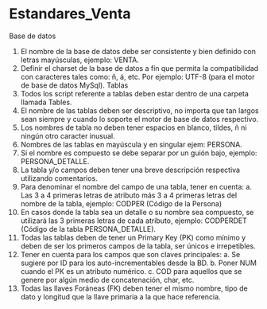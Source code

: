 # Estandares_Venta
Base de datos
1. El nombre de la base de datos debe ser consistente y bien definido con letras mayúsculas, ejemplo: VENTA.
2. Definir el charset de la base de datos a fin que permita la compatibilidad con caracteres tales como: ñ, á, etc. Por ejemplo: UTF-8 (para el motor de base de datos MySql).
Tablas
1. Todos los script referente a tablas deben estar dentro de una carpeta llamada Tables.
2. El nombre de las tablas deben ser descriptivo, no importa que tan largos sean siempre y cuando lo soporte el motor de base de datos respectivo.
3. Los nombres de tabla no deben tener espacios en blanco, tildes, ñ ni ningún otro caracter inusual.
4. Nombres de las tablas en mayúscula y en singular ejem: PERSONA. 
5. Si el nombre es compuesto se debe separar por un guión bajo, ejemplo: PERSONA_DETALLE.
6. La tabla y/o campos deben tener una breve descripción respectiva utilizando comentarios.
7. Para denominar el nombre del campo de una tabla, tener en cuenta: 
    a. Las 3 a 4 primeras letras de atributo más 3 a 4 primeras letras del nombre de la tabla, ejemplo: CODPER (Código de la Persona)
8. En casos donde la tabla sea un detalle o su nombre sea compuesto, se utilizará las 3 primeras letras de cada atributo, ejemplo: CODPERDET (Código de la tabla PERSONA_DETALLE).
9. Todas las tablas deben de tener un Primary Key (PK) como mínimo y deben de ser los primeros campos de la tabla, ser únicos e irrepetibles.
10. Tener en cuenta para los campos que son claves principales:
    a. Se sugiere por ID para los auto-incrementables desde la BD.
    b. Poner NUM cuando el PK es un atributo numérico.
    c. COD para aquellos que se genere por algún medio de concatenación, char, etc.
11. Todas las llaves Foráneas (FK) deben tener el mismo nombre, tipo de dato y longitud que la llave primaria a la que hace referencia.